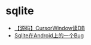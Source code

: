 # sqlite

* [【源码】CursorWindow读DB](从源码看ANDROID中SQLITE是怎么通过CURSORWINDOW读DB的.md)
* [Sqlite在Android上的一个Bug](SQLITE在ANDROID上的一个BUG.md)


